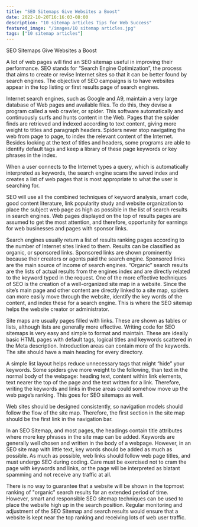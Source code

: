 ```yaml
---
title: "SEO Sitemaps Give Websites a Boost"
date: 2022-10-20T16:16:03-08:00
description: "10 sitemap articles Tips for Web Success"
featured_image: "/images/10 sitemap articles.jpg"
tags: ["10 sitemap articles"]
---
```


SEO Sitemaps Give Websites a Boost 

A lot of web pages will find an SEO sitemap useful in improving their performance.  SEO stands for “Search Engine Optimization”, the process that aims to create or revise Internet sites so that it can be better found by search engines.  The objective of SEO campaigns is to have websites appear in the top listing or first results page of search engines.

Internet search engines, such as Google and A9, maintain a very large database of Web pages and available files.  To do this, they devise a program called a web crawler, or spider.  This software automatically and continuously surfs and hunts content in the Web.  Pages that the spider finds are retrieved and indexed according to text content, giving more weight to titles and paragraph headers.  Spiders never stop navigating the web from page to page, to index the relevant content of the Internet.  Besides looking at the text of titles and headers, some programs are able to identify default tags and keep a library of these page keywords or key phrases in the index.

When a user connects to the Internet types a query, which is automatically interpreted as keywords, the search engine scans the saved index and creates a list of web pages that is most appropriate to what the user is searching for.  

SEO will use all the combined techniques of keyword analysis, smart code, good content literature, link popularity study and website organization to place the subject web page as high as possible in the list of search results in search engines.  Web pages displayed on the top of results pages are assumed to get the most attention, and therefore, opportunity for earnings for web businesses and pages with sponsor links.

Search engines usually return a list of results ranking pages according to the number of Internet sites linked to them.  Results can be classified as organic, or sponsored links.  Sponsored links are shown prominently because their creators or agents paid the search engine.  Sponsored links are the main source of income of search engines.  “Organic” search results are the lists of actual results from the engines index and are directly related to the keyword typed in the request. 
One of the more effective techniques of SEO is the creation of a well-organized site map in a website.  Since the site’s main page and other content are directly linked to a site map, spiders can more easily move through the website, identify the key words of the content, and index these for a search engine.  This is where the SEO sitemap helps the website creator or administrator.

Site maps are usually pages filled with links.  These are shown as tables or lists, although lists are generally more effective.  Writing code for SEO sitemaps is very easy and simple to format and maintain.  These are ideally basic HTML pages with default tags, logical titles and keywords scattered in the Meta description.  Introduction areas can contain more of the keywords.  The site should have a main heading for every directory. 

A simple list layout helps reduce unnecessary tags that might “hide” your keywords.  Some spiders give more weight to the following, than text in the normal body of the webpage:  heading text, content within link elements, text nearer the top of the page and the text written for a link.  Therefore, writing the keywords and links in these areas could somehow move up the web page’s ranking.  This goes for SEO sitemaps as well.

Web sites should be designed consistently, so navigation models should follow the flow of the site map.  Therefore, the first section in the site map should be the first link in the navigation bar.  

In an SEO Sitemap, and most pages, the headings contain title attributes where more key phrases in the site map can be added. Keywords are generally well chosen and written in the body of a webpage.  However, in an SEO site map with little text, key words should be added as much as possible.  As much as possible, web links should follow web page titles, and must undergo SEO during coding.  Care must be exercised not to cram the page with keywords and links, or the page will be interpreted as blatant spamming and not receive any traffic at all.

There is no way to guarantee that a website will be shown in the topmost ranking of "organic" search results for an extended period of time.  However, smart and responsible SEO sitemap techniques can be used to place the website high up in the search position.  Regular monitoring and adjustment of the SEO Sitemap and search results would ensure that a website is kept near the top ranking and receiving lots of web user traffic.

